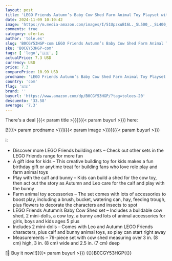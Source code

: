 ```yaml
---
layout: post
title: 'LEGO Friends Autumn’s Baby Cow Shed Farm Animal Toy Playset with 2 Mini-Dolls  Calf and Bunny Figures  Gift for Girls and Boys Ages 5 Years Old and Up  42607'
date: 2024-11-09 10:10:42
image: 'https://m.media-amazon.com/images/I/51UpzxuB16L._SL500_._SL400_.jpg'
comments: true
category: ofertas
author: 'tole.es'
slug: 'B0CGY53HGP-com LEGO Friends Autumn’s Baby Cow Shed Farm Animal Toy...'
sku: 'B0CGY53HGP-com'
tags: [ 'lego','🇺🇸', ]
actualPrice: 7.3 USD
currency: USD
price: 7.3
comparePrice: 10.99 USD
prodname: 'LEGO Friends Autumn’s Baby Cow Shed Farm Animal Toy Playset with 2 Mini-Dolls  Calf and Bunny Figures  Gift for Girls and Boys Ages 5 Years Old and Up  42607'
country: 'com'
flag: '🇺🇸'
brand: ''
buyurl: 'https://www.amazon.com/dp/B0CGY53HGP/?tag=tolees-20'
descuento: '33.58'
average: '7.3'
---
```


There's a deal [{{< param title >}}]({{< param buyurl >}})  here:

[![{{< param prodname >}}]({{< param image >}})]({{< param buyurl >}})

ℹ️:

- Discover more LEGO Friends building sets – Check out other sets in the LEGO Friends range for more fun
- A gift idea for kids – This creative building toy for kids makes a fun birthday gift or anytime treat for building fans who love role play and farm animal toys
- Play with the calf and bunny – Kids can build a shed for the cow toy, then act out the story as Autumn and Leo care for the calf and play with the bunny
- Farm animal toy accessories – The set comes with lots of accessories to boost play, including a brush, bucket, watering can, hay, feeding trough, plus flowers to decorate the characters and insects to spot
- LEGO Friends Autumn’s Baby Cow Shed set – Includes a buildable cow shed, 2 mini-dolls, a cow toy, a bunny and lots of animal accessories for girls, boys and kids ages 5 plus
- Includes 2 mini-dolls – Comes with Leo and Autumn LEGO Friends characters, plus calf and bunny animal toys, so play can start right away
- Measurements – 79-piece set with cow shed measuring over 3 in. (8 cm) high, 3 in. (8 cm) wide and 2.5 in. (7 cm) deep

[🛒 Buy it now!!]({{< param buyurl >}})
{{<world>}}B0CGY53HGP{{</world>}}

